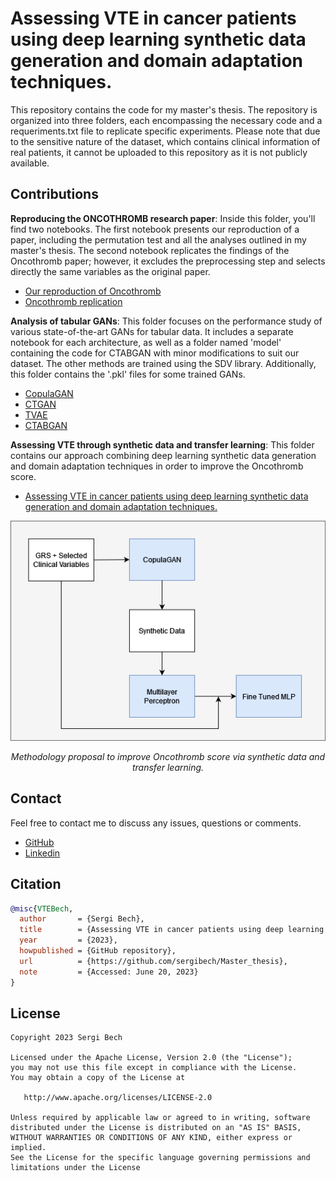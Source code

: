 # Assessing VTE in cancer patients using deep learning synthetic data generation and domain adaptation techniques.
 
 This repository contains the code for my master's thesis. The repository is organized into three folders, each encompassing the necessary code and a requeriments.txt file to replicate specific experiments. Please note that due to the sensitive nature of the dataset, which contains clinical information of real patients, it cannot be uploaded to this repository as it is not publicly available.

 ## Contributions
 
**Reproducing the ONCOTHROMB research paper**: Inside this folder, you'll find two notebooks. The first notebook presents our reproduction of a paper, including the permutation test and all the analyses outlined in my master's thesis. The second notebook replicates the findings of the Oncothromb paper; however, it excludes the preprocessing step and selects directly the same variables as the original paper.
  - [Our reproduction of Oncothromb](Reproducing%20the%20ONCOTHROMB%20research%20paper/Paper_Reproduction.ipynb)
  - [Oncothromb replication](Reproducing%20the%20ONCOTHROMB%20research%20paper/Baseline%20(selection%20of%20the%20same%20variables%20as%20the%20paper).ipynb)

 **Analysis of tabular GANs**: This folder focuses on the performance study of various state-of-the-art GANs for tabular data. It includes a separate notebook for each architecture, as well as a folder named 'model' containing the code for CTABGAN with minor modifications to suit our dataset. The other methods are trained using the SDV library. Additionally, this folder contains the '.pkl' files for some trained GANs. 
  - [CopulaGAN](Analysis%20of%20tabular%20GANs/Tabular_GANs_study_copulaGAN.ipynb)
  - [CTGAN](Analysis%20of%20tabular%20GANs/Tabular_GANs_study_CTGAN.ipynb)
  - [TVAE](Analysis%20of%20tabular%20GANs/Tabular_GANs_study_TVAE.ipynb)
  - [CTABGAN](Analysis%20of%20tabular%20GANs/Tabular_GANs_study_CTABGAN.ipynb)
    
 **Assessing VTE through synthetic data and transfer learning**: This folder contains our approach combining deep learning synthetic data generation and domain adaptation techniques in order to improve the Oncothromb score.
  - [Assessing VTE in cancer patients using deep learning synthetic data generation and domain adaptation techniques.](Assessing%20VTE%20through%20synthetic%20data%20and%20transfer%20learning/Synthetic_data_generation_and_transfer_learning.ipynb.ipynb) 
<div align="center">
  <img src="Methodology.png" alt="Image Alt Text" />
  <p align="center"><em>Methodology proposal to improve Oncothromb score via synthetic data and transfer learning. </em></p>
</div>

## Contact
Feel free to contact me to discuss any issues, questions or comments.
- [GitHub](https://github.com/sergibech)
- [Linkedin](https://www.linkedin.com/in/sergi-bech/)

## Citation

```bibtex
@misc{VTEBech,
  author       = {Sergi Bech},
  title        = {Assessing VTE in cancer patients using deep learning synthetic data generation and domain adaptation techniques},
  year         = {2023},
  howpublished = {GitHub repository},
  url          = {https://github.com/sergibech/Master_thesis},
  note         = {Accessed: June 20, 2023}
}
```
## License

```plaintext
Copyright 2023 Sergi Bech

Licensed under the Apache License, Version 2.0 (the "License");
you may not use this file except in compliance with the License.
You may obtain a copy of the License at

   http://www.apache.org/licenses/LICENSE-2.0

Unless required by applicable law or agreed to in writing, software
distributed under the License is distributed on an "AS IS" BASIS,
WITHOUT WARRANTIES OR CONDITIONS OF ANY KIND, either express or implied.
See the License for the specific language governing permissions and
limitations under the License
```

